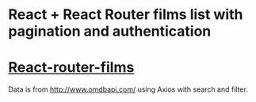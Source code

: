 # React + React Router films list with pagination and authentication

#   [React-router-films](https://SvitlanaTsupryk-jul18.github.io/React-router-films/)

Data is from http://www.omdbapi.com/ using Axios with search and filter.
